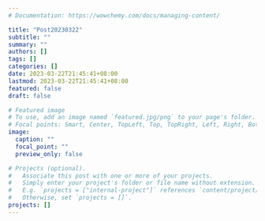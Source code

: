 ```yaml
---
# Documentation: https://wowchemy.com/docs/managing-content/

title: "Post20230322"
subtitle: ""
summary: ""
authors: []
tags: []
categories: []
date: 2023-03-22T21:45:41+08:00
lastmod: 2023-03-22T21:45:41+08:00
featured: false
draft: false

# Featured image
# To use, add an image named `featured.jpg/png` to your page's folder.
# Focal points: Smart, Center, TopLeft, Top, TopRight, Left, Right, BottomLeft, Bottom, BottomRight.
image:
  caption: ""
  focal_point: ""
  preview_only: false

# Projects (optional).
#   Associate this post with one or more of your projects.
#   Simply enter your project's folder or file name without extension.
#   E.g. `projects = ["internal-project"]` references `content/project/deep-learning/index.md`.
#   Otherwise, set `projects = []`.
projects: []
---
```

